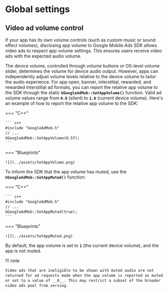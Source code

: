 # Global settings

## Video ad volume control

If your app has its own volume controls (such as custom music or sound effect volumes), disclosing app volume to Google Mobile Ads SDK allows video ads to respect app volume settings. This ensures users receive video ads with the expected audio volume.

The device volume, controlled through volume buttons or OS-level volume slider, determines the volume for device audio output. However, apps can independently adjust volume levels relative to the device volume to tailor the audio experience. For app open, banner, interstitial, rewarded, and rewarded interstitial ad formats, you can report the relative app volume to the SDK through the static __`UGoogleAdMob::SetAppVolume()`__ function. Valid ad volume values range from __`0.0`__ (silent) to __`1.0`__ (current device volume). Here's an example of how to report the relative app volume to the SDK:

=== "C++"

    ``` c++
    #include "GoogleAdMob.h"
    // ...
    UGoogleAdMob::SetAppVolume(0.5f);
    ```

=== "Blueprints"

    ![](../assets/SetAppVolume.png)

To inform the SDK that the app volume has muted, use the __`UGoogleAdMob::SetAppMuted()`__ function:

=== "C++"

    ``` c++
    #include "GoogleAdMob.h"
    // ...
    UGoogleAdMob::SetAppMuted(true);
    ```

=== "Blueprints"

    ![](../assets/SetAppMuted.png)

By default, the app volume is set to __`1`__ (the current device volume), and the app is not muted.

!!! note

    Video ads that are ineligible to be shown with muted audio are not returned for ad requests made when the app volume is reported as muted or set to a value of __0__. This may restrict a subset of the broader video ads pool from serving.